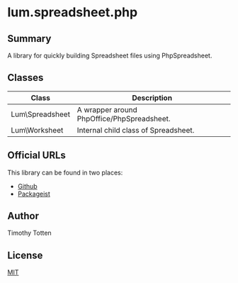 # lum.spreadsheet.php

## Summary

A library for quickly building Spreadsheet files using PhpSpreadsheet.

## Classes

| Class                   | Description                                       |
| ----------------------- | ------------------------------------------------- |
| Lum\Spreadsheet         | A wrapper around PhpOffice/PhpSpreadsheet.        |
| Lum\Worksheet           | Internal child class of Spreadsheet.              |

## Official URLs

This library can be found in two places:

 * [Github](https://github.com/supernovus/lum.spreadsheet.php)
 * [Packageist](https://packagist.org/packages/lum/lum-spreadsheet)

## Author

Timothy Totten

## License

[MIT](https://spdx.org/licenses/MIT.html)
